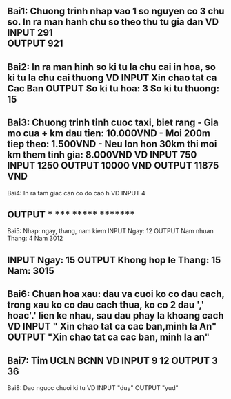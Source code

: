 Bai1: Chuong trinh nhap vao 1 so nguyen co 3 chu so. In ra man hanh chu so theo thu tu gia dan
VD INPUT  291      
   OUTPUT 921
------------------------------------------------------------------------------------------------------------------------------------------
Bai2: In ra man hinh so ki tu la chu cai in hoa, so ki tu la chu cai thuong
VD INPUT  Xin chao tat ca Cac Ban
   OUTPUT So ki tu hoa: 3
	  So ki tu thuong: 15
------------------------------------------------------------------------------------------------------------------------------------------
Bai3: Chuong trinh tinh cuoc taxi, biet rang
      - Gia mo cua + km dau tien: 10.000VND
      - Moi 200m tiep theo: 1.500VND
      - Neu lon hon 30km thi moi km them tinh gia: 8.000VND
VD INPUT 750          INPUT 1250
   OUTPUT 10000 VND    OUTPUT 11875 VND
------------------------------------------------------------------------------------------------------------------------------------------
Bai4: In ra tam giac can co do cao h
VD INPUT 4

   OUTPUT         *
	            	 ***
                *****
	             *******
------------------------------------------------------------------------------------------------------------------------------------------

Bai5: Nhap: ngay, thang, nam kiem 
INPUT Ngay: 12       OUTPUT Nam nhuan
      Thang: 4
      Nam 3012

INPUT Ngay: 15     OUTPUT Khong hop le
      Thang: 15
      Nam: 3015
------------------------------------------------------------------------------------------------------------------------------------------
Bai6: Chuan hoa xau: dau va cuoi ko co dau cach, trong xau ko co dau cach thua, ko co 2 dau ',' hoac'.'
lien ke nhau, sau dau phay la khoang cach
VD INPUT " Xin  chao tat ca cac ban,minh la An"  
   OUTPUT "Xin chao tat ca cac ban, minh la an"
------------------------------------------------------------------------------------------------------------------------------------------
Bai7: Tim UCLN BCNN
VD INPUT   9 12
   OUTPUT  3 36
------------------------------------------------------------------------------------------------------------------------------------------
Bai8: Dao nguoc chuoi ki tu
VD INPUT "duy"
   OUTPUT "yud"
